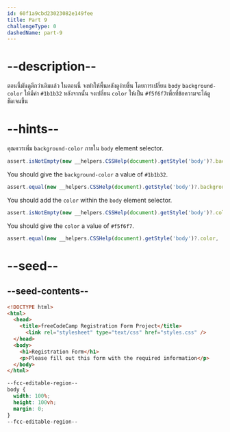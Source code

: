 ```yaml
---
id: 60f1a9cbd23023082e149fee
title: Part 9
challengeType: 0
dashedName: part-9
---
```


# --description--

ตอนนี้มันดูดีกว่าเดิมแล้ว
ในตอนนี้ จงทำให้พื้นหลังดูง่ายขึ้น โดยการเปลี่ยน `body` `background-color` ให้มีค่า `#1b1b32`
หลังจากนั้น จงเปลี่ยน `color` ให้เป็น `#f5f6f7`เพื่อที่ข้อความจะได้ดูชัดเจนขึ้น

# --hints--

คุณควรเพิ่ม `background-color` ภายใน `body` element selector.

```js
assert.isNotEmpty(new __helpers.CSSHelp(document).getStyle('body')?.backgroundColor);
```

You should give the `background-color` a value of `#1b1b32`.

```js
assert.equal(new __helpers.CSSHelp(document).getStyle('body')?.backgroundColor, 'rgb(27, 27, 50)');
```

You should add the `color` within the `body` element selector.

```js
assert.isNotEmpty(new __helpers.CSSHelp(document).getStyle('body')?.color);
```

You should give the `color` a value of `#f5f6f7`.

```js
assert.equal(new __helpers.CSSHelp(document).getStyle('body')?.color, 'rgb(245, 246, 247)');
```

# --seed--

## --seed-contents--

```html
<!DOCTYPE html>
<html>
  <head>
    <title>freeCodeCamp Registration Form Project</title>
	  <link rel="stylesheet" type="text/css" href="styles.css" />
  </head>
  <body>
    <h1>Registration Form</h1>
    <p>Please fill out this form with the required information</p>
  </body>
</html>
```

```css
--fcc-editable-region--
body {
  width: 100%;
  height: 100vh;
  margin: 0;
}
--fcc-editable-region--
```
